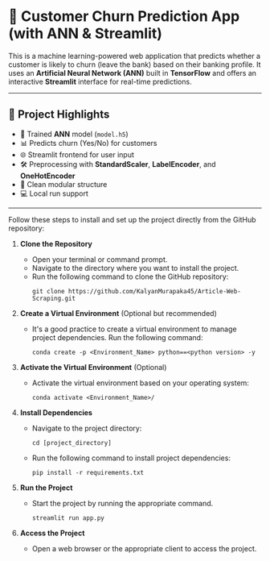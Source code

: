 # 🔄 Customer Churn Prediction App (with ANN & Streamlit)

This is a machine learning-powered web application that predicts whether a customer is likely to churn (leave the bank) based on their banking profile. It uses an **Artificial Neural Network (ANN)** built in **TensorFlow** and offers an interactive **Streamlit** interface for real-time predictions.

---

## 📌 Project Highlights

- 🧠 Trained **ANN** model (`model.h5`)
- 📊 Predicts churn (Yes/No) for customers
- 🌐 Streamlit frontend for user input
- 🛠️ Preprocessing with **StandardScaler**, **LabelEncoder**, and **OneHotEncoder**
- 📁 Clean modular structure
- 💻 Local run support

---
Follow these steps to install and set up the project directly from the GitHub repository:

1. **Clone the Repository**
   - Open your terminal or command prompt.
   - Navigate to the directory where you want to install the project.
   - Run the following command to clone the GitHub repository:
     ```
     git clone https://github.com/KalyanMurapaka45/Article-Web-Scraping.git
     ```

2. **Create a Virtual Environment** (Optional but recommended)
   - It's a good practice to create a virtual environment to manage project dependencies. Run the following command:
     ```
     conda create -p <Environment_Name> python==<python version> -y
     ```

3. **Activate the Virtual Environment** (Optional)
   - Activate the virtual environment based on your operating system:
       ```
       conda activate <Environment_Name>/
       ```

4. **Install Dependencies**
   - Navigate to the project directory:
     ```
     cd [project_directory]
     ```
   - Run the following command to install project dependencies:
     ```
     pip install -r requirements.txt
     ```

5. **Run the Project**
   - Start the project by running the appropriate command.
     ```
     streamlit run app.py
     ```
6. **Access the Project**
   - Open a web browser or the appropriate client to access the project.
   

